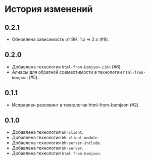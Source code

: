 История изменений
=================

0.2.1
-----
 * Обновлена зависимость от BH: 1.x => 2.x (#8).

0.2.0
-----
 * Добавлена технология `html-from-bemjson-i18n` (#6).
 * Алиасы для обратной совместимости в технологии `html-from-bemjson` (#5).

0.1.1
-----
 * Исправлен резолвинг в технологии html-from-bemjson (#2).

0.1.0
-----
 * Добавлена технология `bh-client`.
 * Добавлена технология `bh-client-module`.
 * Добавлена технология `bh-server-include`.
 * Добавлена технология `bh-server`.
 * Добавлена технология `html-from-bemjson`.
